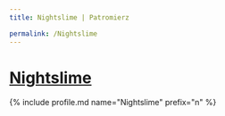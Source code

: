 ```yaml
---
title: Nightslime | Patromierz

permalink: /Nightslime
---
```


# [Nightslime](https://patronite.pl/Nightslime)

{% include profile.md name="Nightslime" prefix="n" %}
